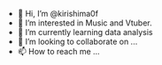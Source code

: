 - 👋 Hi, I’m @kirishima0f
- 👀 I’m interested in Music and Vtuber.
- 🌱 I’m currently learning data analysis
- 💞️ I’m looking to collaborate on ...
- 📫 How to reach me ... 

<!---
kirishima0f/kirishima0f is a ✨ special ✨ repository because its `README.md` (this file) appears on your GitHub profile.
You can click the Preview link to take a look at your changes.
--->

